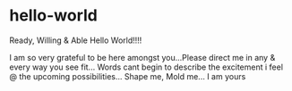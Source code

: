 # hello-world
Ready, Willing &amp; Able
Hello World!!!!

I am so very grateful to be here amongst you...Please direct me in any & every way you see fit... Words cant begin to describe the excitement i feel @ the upcoming possibilities...
Shape me, Mold me... I am yours
